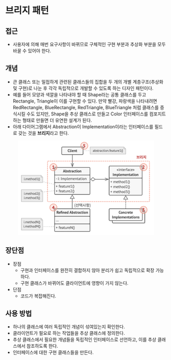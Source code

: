 # 브리지 패턴

## 접근

* 사용자에 의해 매번 요구사항이 바뀌므로 구체적인 구현 부분과 추상화 부분을 모두 바꿀 수 있어야 한다.

## 개념

* 큰 클래스 또는 밀접하게 관련된 클래스들의 집합을 두 개의 개별 계층구조​(추상화 및 구현)​로 나눈 후 각각 독립적으로 개발할 수 있도록 하는 디자인 패턴이다.
* 예를 들어 모양과 색깔을 나타내야 할 때 Shape라는 공통 클래스를 두고 Rectangle, Triangle이 이를 구현할 수 있다. 만약 빨강, 파랑색을 나타내려면 RedRectangle, BlueRectangle, RedTriangle, BlueTriangle 처럼 클래스를 증식시킬 수도 있지만, Shape을 추상 클래스로 만들고 Color 인터페이스를 컴포지트하는 형태로 만들면 더 유연한 설계가 된다.
* 아래 다이어그램에서 Abstraction이 Implementation이라는 인터페이스를 필드로 갖는 것을 **브리지**라고 한다.

<figure><img src="../../../.gitbook/assets/image (1) (1) (1) (1) (1).png" alt=""><figcaption></figcaption></figure>

## 장단점

* 장점
  * 구현과 인터페이스를 완전히 결합하지 않아 분리가 쉽고 독립적으로 확장 가능하다.
  * 구현 클래스가 바뀌어도 클라이언트에 영향이 가지 않는다.
* 단점
  * 코드가 복잡해진다.

## 사용 방법

* 하나의 클래스에 여러 독립적인 개념이 섞여있는지 확인한다.
* 클라이언트가 필요로 하는 작업들을 추상 클래스에 정의한다.
* 추상 클래스에서 필요한 개념들을 독립적인 인터페이스로 선언하고, 이를 추상 클래스에서 참조하도록 한다.
* 인터페이스에 대한 구현 클래스들을 만든다.
